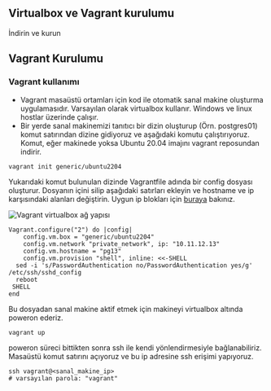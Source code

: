 ## Virtualbox ve Vagrant kurulumu
İndirin ve kurun

## Vagrant Kurulumu

### Vagrant kullanımı
* Vagrant masaüstü ortamları için kod ile otomatik sanal makine oluşturma uygulamasıdır. Varsayılan olarak virtualbox kullanır. Windows ve linux hostlar üzerinde çalışır.
* Bir yerde sanal makinemizi tanıtıcı bir dizin oluşturup (Örn. postgres01) komut satırından dizine gidiyoruz ve  aşağıdaki komutu çalıştırıyoruz. Komut, eğer makinede yoksa Ubuntu 20.04 imajını vagrant reposundan indirir.

```
vagrant init generic/ubuntu2204
```

Yukarıdaki komut bulunulan dizinde Vagrantfile adında bir config dosyası oluşturur. Dosyanın içini silip aşağıdaki satırları ekleyin ve hostname ve ip karşısındaki alanları değiştirin. Uygun ip blokları için [buraya](https://www.wikiwand.com/en/Private_network#/Private_IPv4_address_spaces) bakınız.

![Vagrant virtualbox ağ yapısı](https://user-images.githubusercontent.com/4180560/79636826-3e0d9d80-8183-11ea-8ced-eed33d53e184.png)


```
Vagrant.configure("2") do |config|
	config.vm.box = "generic/ubuntu2204"
	config.vm.network "private_network", ip: "10.11.12.13"
	config.vm.hostname = "pg13"
	config.vm.provision "shell", inline: <<-SHELL
  sed -i 's/PasswordAuthentication no/PasswordAuthentication yes/g' /etc/ssh/sshd_config    
  reboot
 SHELL
end
```

Bu dosyadan sanal makine aktif etmek için makineyi virtualbox altında poweron ederiz.

```
vagrant up
```

poweron süreci bittikten sonra ssh ile kendi yönlendirmesiyle bağlanabiliriz. Masaüstü komut satırını açıyoruz ve bu ip adresine ssh erişimi yapıyoruz.
```
ssh vagrant@<sanal_makine_ip>
# varsayılan parola: "vagrant"

```
